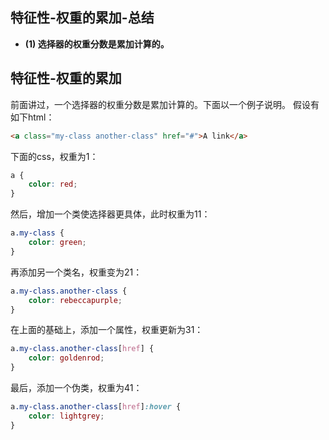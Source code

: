 ## 特征性-权重的累加-总结

- **(1) 选择器的权重分数是累加计算的。**

## 特征性-权重的累加

前面讲过，一个选择器的权重分数是累加计算的。下面以一个例子说明。
假设有如下html：

```html
<a class="my-class another-class" href="#">A link</a>
```

下面的css，权重为1：

```css
a {
    color: red;
}
```

然后，增加一个类使选择器更具体，此时权重为11：

```css
a.my-class {
    color: green;
}
```

再添加另一个类名，权重变为21：

```css
a.my-class.another-class {
    color: rebeccapurple;
}
```

在上面的基础上，添加一个属性，权重更新为31：

```css
a.my-class.another-class[href] {
    color: goldenrod;
}
```

最后，添加一个伪类，权重为41：

```css
a.my-class.another-class[href]:hover {
    color: lightgrey;
}
```
